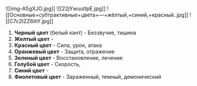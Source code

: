 ![[img-A5gXJO.jpg]]
![[22jYwuultpE.jpg]]
![[Основные+субтрактивные+цвета+—+жёлтый,+синий,+красный..jpg]]
![[C7c2IZZ6ihY.jpg]]

1. **Черный цвет** (белый кант) - Беззвучие, тишина 
2. **Желтый цвет** - 
3. **Красный цвет** - Сила, урон, атака
4. **Оранжевый цвет** - Защита, отражение 
5. **Зеленый цвет** - Восстановление, лечение
6. **Голубой цвет** - Скорость,
7. **Синий цвет** -
8. **Фиолетовый цвет** - Зараженный, темный, демонический